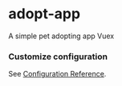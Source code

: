 # adopt-app

A simple pet adopting app 
Vuex

### Customize configuration
See [Configuration Reference](https://cli.vuejs.org/config/).
